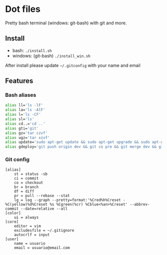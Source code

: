 # Dot files

Pretty bash terminal (windows: git-bash) with git and more.

## Install

- bash: `./install.sh`
- windows: (git-bash) `./install_win.sh`

After install please update `~/.gitconfig` with your name and email 

## Features

### Bash aliases
```bash
alias ll='ls -lF'
alias la='ls -AlF'
alias l='ls -CF'
alias sl='ls'
alias cd..='cd ..'
alias gti='git'
alias gz='tar czvf'
alias ugz='tar xzvf'
alias update='sudo apt-get update && sudo apt-get upgrade && sudo apt-get dist-upgrade'
alias gdeploy='git push origin dev && git co pre && git merge dev && git push origin pre && git co main && git merge pre && git push origin main && git co dev'
```

### Git config

```
[alias]
    st = status -sb
    ci = commit
    co = checkout
    br = branch
    df = diff
    pr = pull --rebase --stat
    lg = log --graph --pretty=format:'%Cred%h%Creset -%C(yellow)%d%Creset %s %Cgreen(%cr) %Cblue<%an>%Creset' --abbrev-commit --date=relative --all
[color]
    ui = always
[core]
    editor = vim
    excludesfile = ~/.gitignore
    autocrlf = input
[user]
    name = usuario
    email = usuario@email.com
```
